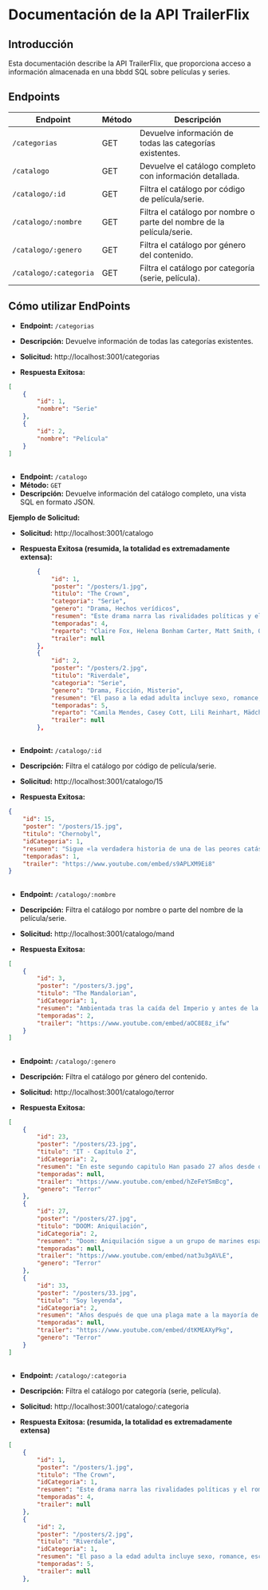# Documentación de la API TrailerFlix

## Introducción
Esta documentación describe la API TrailerFlix, que proporciona acceso a información almacenada en una bbdd SQL sobre películas y series.

## Endpoints

| Endpoint                 | Método | Descripción                                      |
|--------------------------|--------|--------------------------------------------------|
| `/categorias`            | GET    | Devuelve información de todas las categorías existentes.                       |
| `/catalogo`              | GET    | Devuelve el catálogo completo con información detallada.                        |
| `/catalogo/:id`          | GET    | Filtra el catálogo por código de película/serie.                                |
| `/catalogo/:nombre`      | GET    | Filtra el catálogo por nombre o parte del nombre de la película/serie.          |
| `/catalogo/:genero`      | GET    | Filtra el catálogo por género del contenido.                                     |
| `/catalogo/:categoria`   | GET    | Filtra el catálogo por categoría (serie, película).           |               |

## Cómo utilizar EndPoints

- **Endpoint:** `/categorias`
- **Descripción:** Devuelve información de todas las categorías existentes.
- **Solicitud:**
http://localhost:3001/categorias

- **Respuesta Exitosa:**
```json
[
    {
        "id": 1,
        "nombre": "Serie"
    },
    {
        "id": 2,
        "nombre": "Película"
    }
]
```
##
- **Endpoint:** `/catalogo`
- **Método:** `GET`
- **Descripción:** Devuelve información del catálogo completo, una vista SQL en formato JSON.

**Ejemplo de Solicitud:**

- **Solicitud:**
http://localhost:3001/catalogo

- **Respuesta Exitosa (resumida, la totalidad es extremadamente extensa):**
```json
        {
            "id": 1,
            "poster": "/posters/1.jpg",
            "titulo": "The Crown",
            "categoria": "Serie",
            "genero": "Drama, Hechos verídicos",
            "resumen": "Este drama narra las rivalidades políticas y el romance de la reina Isabel II, así como los sucesos que moldearon la segunda mitad del siglo XX.",
            "temporadas": 4,
            "reparto": "Claire Fox, Helena Bonham Carter, Matt Smith, Olivia Colman, Tobias Menzies, Vanesa Kirby",
            "trailer": null
        },
        {
            "id": 2,
            "poster": "/posters/2.jpg",
            "titulo": "Riverdale",
            "categoria": "Serie",
            "genero": "Drama, Ficción, Misterio",
            "resumen": "El paso a la edad adulta incluye sexo, romance, escuela y familia. Para Archie y sus amigos, también hay misterios oscuros.",
            "temporadas": 5,
            "reparto": "Camila Mendes, Casey Cott, Lili Reinhart, Mädchen Amick, Madelaine Petsch, Marisol Nichols",
            "trailer": null
        },
```
##
- **Endpoint:**  `/catalogo/:id`  
- **Descripción:** Filtra el catálogo por código de película/serie.
- **Solicitud:**
http://localhost:3001/catalogo/15

- **Respuesta Exitosa:**
```json
{
    "id": 15,
    "poster": "/posters/15.jpg",
    "titulo": "Chernobyl",
    "idCategoria": 1,
    "resumen": "Sigue «la verdadera historia de una de las peores catástrofes provocadas por el hombre y habla de los valientes hombres y mujeres que se sacrificaron para salvar a Europa de un desastre inimaginable. La miniserie se centra en el desgarrador alcance del desastre de la planta nuclear que ocurrió en Ucrania en abril de 1986, revelando cómo y por qué ocurrió, además contando las sorprendentes y notables historias de los héroes que lucharon y cayeron.",
    "temporadas": 1,
    "trailer": "https://www.youtube.com/embed/s9APLXM9Ei8"
}
```
##
- **Endpoint:** `/catalogo/:nombre`
- **Descripción:** Filtra el catálogo por nombre o parte del nombre de la película/serie.
- **Solicitud:**
http://localhost:3001/catalogo/mand

- **Respuesta Exitosa:**
```json
[
    {
        "id": 3,
        "poster": "/posters/3.jpg",
        "titulo": "The Mandalorian",
        "idCategoria": 1,
        "resumen": "Ambientada tras la caída del Imperio y antes de la aparición de la Primera Orden, la serie sigue los pasos de un pistolero solitario en las aventuras que protagoniza en los confines de la galaxia, donde no alcanza la autoridad de la Nueva República.",
        "temporadas": 2,
        "trailer": "https://www.youtube.com/embed/aOC8E8z_ifw"
    }
]
```
##
- **Endpoint:** `/catalogo/:genero`
- **Descripción:** Filtra el catálogo por género del contenido.
- **Solicitud:**
http://localhost:3001/catalogo/terror

- **Respuesta Exitosa:**
```json
[
    {
        "id": 23,
        "poster": "/posters/23.jpg",
        "titulo": "IT - Capítulo 2",
        "idCategoria": 2,
        "resumen": "En este segundo capitulo Han pasado 27 años desde que el \"Club de los Perdedores\", formado por Bill, Berverly, Richie, Ben, Eddie, Mike y Stanley, se enfrentaran al macabro y despiadado Pennywise (Bill Skarsgård). En cuanto tuvieron oportunidad, abandonaron el pueblo de Derry, en el estado de Maine, que tantos problemas les había ocasionado. Sin embargo, ahora, siendo adultos, parece que no pueden escapar de su pasado. Todos deberán enfrentarse de nuevo al temible payaso para descubrir si de verdad están preparados para superar sus traumas de la infancia.",
        "temporadas": null,
        "trailer": "https://www.youtube.com/embed/hZeFeYSmBcg",
        "genero": "Terror"
    },
    {
        "id": 27,
        "poster": "/posters/27.jpg",
        "titulo": "DOOM: Aniquilación",
        "idCategoria": 2,
        "resumen": "Doom: Aniquilación sigue a un grupo de marines espaciales que han respondido a una llamada de alerta de una base en la luna marciana, solo para descubrir que ha sido tomada por criaturas demoníacas que amenazan con desatar el infierno en la tierra.",
        "temporadas": null,
        "trailer": "https://www.youtube.com/embed/nat3u3gAVLE",
        "genero": "Terror"
    },
    {
        "id": 33,
        "poster": "/posters/33.jpg",
        "titulo": "Soy leyenda",
        "idCategoria": 2,
        "resumen": "Años después de que una plaga mate a la mayoría de la humanidad y transforme al resto en monstruos, el único superviviente en la ciudad de Nueva York lucha valientemente para encontrar una cura.",
        "temporadas": null,
        "trailer": "https://www.youtube.com/embed/dtKMEAXyPkg",
        "genero": "Terror"
    }
]
```
##
- **Endpoint:** `/catalogo/:categoria`
- **Descripción:** Filtra el catálogo por categoría (serie, película).
- **Solicitud:**
http://localhost:3001/catalogo/:categoria

- **Respuesta Exitosa: (resumida, la totalidad es extremadamente extensa)**
```json
[
    {
        "id": 1,
        "poster": "/posters/1.jpg",
        "titulo": "The Crown",
        "idCategoria": 1,
        "resumen": "Este drama narra las rivalidades políticas y el romance de la reina Isabel II, así como los sucesos que moldearon la segunda mitad del siglo XX.",
        "temporadas": 4,
        "trailer": null
    },
    {
        "id": 2,
        "poster": "/posters/2.jpg",
        "titulo": "Riverdale",
        "idCategoria": 1,
        "resumen": "El paso a la edad adulta incluye sexo, romance, escuela y familia. Para Archie y sus amigos, también hay misterios oscuros.",
        "temporadas": 5,
        "trailer": null
    },
```
